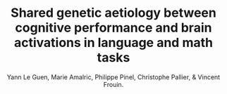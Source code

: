 ---
author: Yann Le Guen, Marie Amalric, Philippe Pinel, Christophe Pallier, & Vincent Frouin.
title: Shared genetic aetiology between cognitive performance and brain activations in language and math tasks
journal: Scientific Reports
year: 2018
type: article
doi: 10.1038/s41598-018-35665-0
team: yes
volume: 8
number: 1
pages: 17624
---